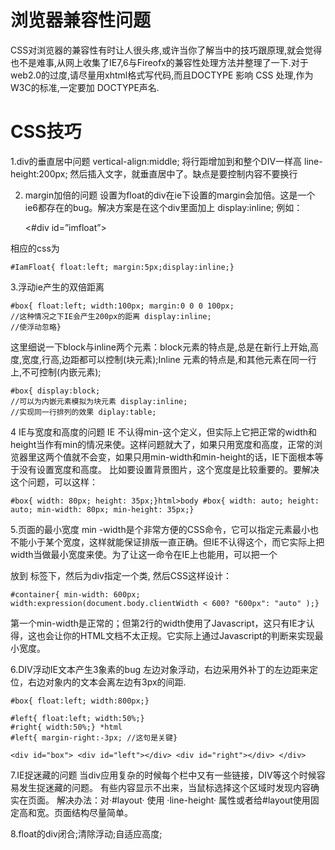 
# 浏览器兼容性问题

CSS对浏览器的兼容性有时让人很头疼,或许当你了解当中的技巧跟原理,就会觉得也不是难事,从网上收集了IE7,6与Fireofx的兼容性处理方法并整理了一下.对于web2.0的过度,请尽量用xhtml格式写代码,而且DOCTYPE 影响 CSS 处理,作为W3C的标准,一定要加 DOCTYPE声名. 

# CSS技巧

1.div的垂直居中问题 vertical-align:middle; 将行距增加到和整个DIV一样高 line-height:200px; 然后插入文字，就垂直居中了。缺点是要控制内容不要换行 

2. margin加倍的问题 设置为float的div在ie下设置的margin会加倍。这是一个ie6都存在的bug。解决方案是在这个div里面加上 display:inline; 例如：

 	<#div id=”imfloat”>

相应的css为

    #IamFloat{ float:left; margin:5px;display:inline;} 

3.浮动ie产生的双倍距离

	#box{ float:left; width:100px; margin:0 0 0 100px;
	//这种情况之下IE会产生200px的距离 display:inline; 
	//使浮动忽略}

这里细说一下block与inline两个元素：block元素的特点是,总是在新行上开始,高度,宽度,行高,边距都可以控制(块元素);Inline 元素的特点是,和其他元素在同一行上,不可控制(内嵌元素); 

	#box{ display:block; 
	//可以为内嵌元素模拟为块元素 display:inline; 
	//实现同一行排列的效果 diplay:table; 

4 IE与宽度和高度的问题 IE 不认得min-这个定义，但实际上它把正常的width和height当作有min的情况来使。这样问题就大了，如果只用宽度和高度，正常的浏览器里这两个值就不会变，如果只用min-width和min-height的话，IE下面根本等于没有设置宽度和高度。 比如要设置背景图片，这个宽度是比较重要的。要解决这个问题，可以这样： 

	#box{ width: 80px; height: 35px;}html>body #box{ width: auto; height: auto; min-width: 80px; min-height: 35px;} 

5.页面的最小宽度 min -width是个非常方便的CSS命令，它可以指定元素最小也不能小于某个宽度，这样就能保证排版一直正确。但IE不认得这个，而它实际上把width当做最小宽度来使。为了让这一命令在IE上也能用，可以把一个<div> 放到 <body> 标签下，然后为div指定一个类, 然后CSS这样设计：
 
	#container{ min-width: 600px; width:expression(document.body.clientWidth < 600? "600px": "auto" );}

 第一个min-width是正常的；但第2行的width使用了Javascript，这只有IE才认得，这也会让你的HTML文档不太正规。它实际上通过Javascript的判断来实现最小宽度。 

6.DIV浮动IE文本产生3象素的bug 左边对象浮动，右边采用外补丁的左边距来定位，右边对象内的文本会离左边有3px的间距. 

	#box{ float:left; width:800px;} 

	#left{ float:left; width:50%;} 
	#right{ width:50%;} *html
	#left{ margin-right:-3px; //这句是关键} 

	<div id="box"> <div id="left"></div> <div id="right"></div> </div> 


7.IE捉迷藏的问题 当div应用复杂的时候每个栏中又有一些链接，DIV等这个时候容易发生捉迷藏的问题。 有些内容显示不出来，当鼠标选择这个区域时发现内容确实在页面。 解决办法：对·#layout· 使用 ·line-height· 属性或者给#layout使用固定高和宽。页面结构尽量简单。 

8.float的div闭合;清除浮动;自适应高度; 